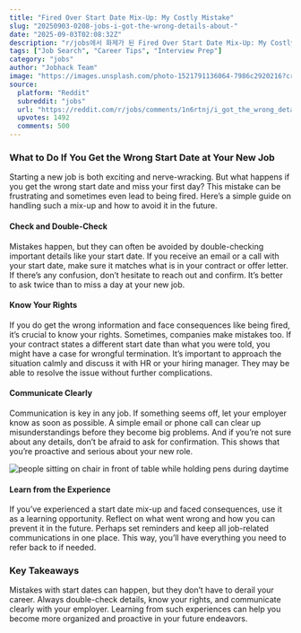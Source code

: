 ```yaml
---
title: "Fired Over Start Date Mix-Up: My Costly Mistake"
slug: "20250903-0208-jobs-i-got-the-wrong-details-about-"
date: "2025-09-03T02:08:32Z"
description: "r/jobs에서 화제가 된 Fired Over Start Date Mix-Up: My Costly Mistake에 대한 깊이 있는 분석과 인사이트"
tags: ["Job Search", "Career Tips", "Interview Prep"]
category: "jobs"
author: "Jobhack Team"
image: "https://images.unsplash.com/photo-1521791136064-7986c2920216?crop=entropy&cs=tinysrgb&fit=max&fm=jpg&ixid=M3w3OTU0NDF8MHwxfHNlYXJjaHwxM3x8am9iJTIwc2VhcmNofGVufDF8MHx8fDE3NTY4NjUzMDF8MA&ixlib=rb-4.1.0&q=80&w=1080"
source:
  platform: "Reddit"
  subreddit: "jobs"
  url: "https://reddit.com/r/jobs/comments/1n6rtnj/i_got_the_wrong_details_about_the_starting_date/"
  upvotes: 1492
  comments: 500
---
```


### What to Do If You Get the Wrong Start Date at Your New Job

Starting a new job is both exciting and nerve-wracking. But what happens if you get the wrong start date and miss your first day? This mistake can be frustrating and sometimes even lead to being fired. Here’s a simple guide on handling such a mix-up and how to avoid it in the future.

#### Check and Double-Check

Mistakes happen, but they can often be avoided by double-checking important details like your start date. If you receive an email or a call with your start date, make sure it matches what is in your contract or offer letter. If there’s any confusion, don’t hesitate to reach out and confirm. It’s better to ask twice than to miss a day at your new job.

#### Know Your Rights

If you do get the wrong information and face consequences like being fired, it’s crucial to know your rights. Sometimes, companies make mistakes too. If your contract states a different start date than what you were told, you might have a case for wrongful termination. It’s important to approach the situation calmly and discuss it with HR or your hiring manager. They may be able to resolve the issue without further complications.

#### Communicate Clearly

Communication is key in any job. If something seems off, let your employer know as soon as possible. A simple email or phone call can clear up misunderstandings before they become big problems. And if you’re not sure about any details, don’t be afraid to ask for confirmation. This shows that you’re proactive and serious about your new role.

![people sitting on chair in front of table while holding pens during daytime](https://images.unsplash.com/photo-1517048676732-d65bc937f952?crop=entropy&cs=tinysrgb&fit=max&fm=jpg&ixid=M3w3OTU0NDF8MHwxfHNlYXJjaHwzNXx8Y2FyZWVyfGVufDF8MHx8fDE3NTY4NjUzMDJ8MA&ixlib=rb-4.1.0&q=80&w=1080)

#### Learn from the Experience

If you’ve experienced a start date mix-up and faced consequences, use it as a learning opportunity. Reflect on what went wrong and how you can prevent it in the future. Perhaps set reminders and keep all job-related communications in one place. This way, you’ll have everything you need to refer back to if needed.

### Key Takeaways

Mistakes with start dates can happen, but they don’t have to derail your career. Always double-check details, know your rights, and communicate clearly with your employer. Learning from such experiences can help you become more organized and proactive in your future endeavors.
